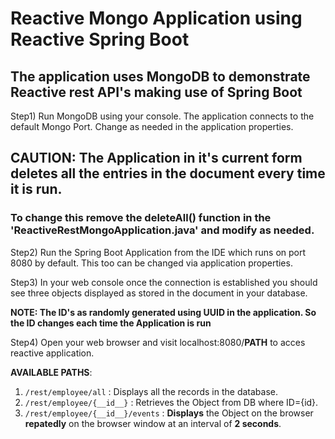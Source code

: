 # Reactive Mongo Application using Reactive Spring Boot

## The application uses MongoDB to demonstrate Reactive rest API's making use of Spring Boot

Step1) Run MongoDB using your console. The application connects to the default Mongo Port.
Change as needed in the application properties.

## CAUTION: The Application in it's current form deletes all the entries in the document every time it is run.

### To change this remove the deleteAll() function in the 'ReactiveRestMongoApplication.java' and modify as needed.

Step2) Run the Spring Boot Application from the IDE which runs on port 8080 by default. This too can be changed via application properties.

Step3) In your web console once the connection is established you should see three objects displayed as stored in the document in your database.

**NOTE: The ID's as randomly generated using UUID in the application. So the ID changes each time the Application is run**

Step4) Open your web browser and visit localhost:8080/__PATH__ to acces reactive application.

__AVAILABLE PATHS__:
1. `/rest/employee/all` : Displays all the records in the database.
2. `/rest/employee/{__id__}` : Retrieves the Object from DB where ID={id}.
3. `/rest/employee/{__id__}/events` : **Displays** the Object on the browser **repatedly** on the browser window at an interval of **2 seconds**.
